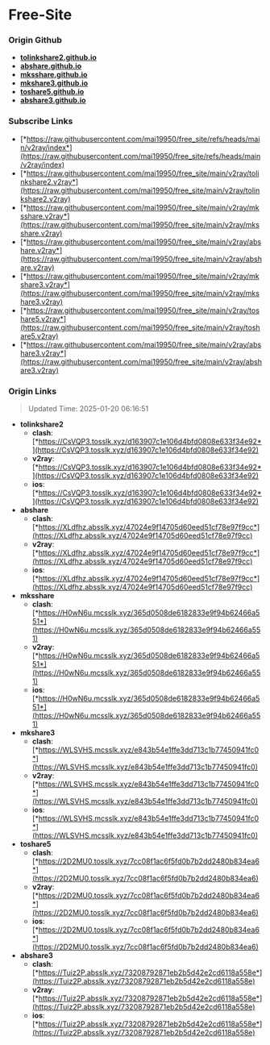 # Free-Site

### Origin Github

- [**tolinkshare2.github.io**](https://github.com/tolinkshare2/tolinkshare2.github.io)
- [**abshare.github.io**](https://github.com/abshare/abshare.github.io)
- [**mksshare.github.io**](https://github.com/mksshare/mksshare.github.io)
- [**mkshare3.github.io**](https://github.com/mkshare3/mkshare3.github.io)
- [**toshare5.github.io**](https://github.com/toshare5/toshare5.github.io)
- [**abshare3.github.io**](https://github.com/abshare3/abshare3.github.io)

### Subscribe Links

- [*https://raw.githubusercontent.com/mai19950/free_site/refs/heads/main/v2ray/index*](https://raw.githubusercontent.com/mai19950/free_site/refs/heads/main/v2ray/index)
- [*https://raw.githubusercontent.com/mai19950/free_site/main/v2ray/tolinkshare2.v2ray*](https://raw.githubusercontent.com/mai19950/free_site/main/v2ray/tolinkshare2.v2ray)
- [*https://raw.githubusercontent.com/mai19950/free_site/main/v2ray/mksshare.v2ray*](https://raw.githubusercontent.com/mai19950/free_site/main/v2ray/mksshare.v2ray)
- [*https://raw.githubusercontent.com/mai19950/free_site/main/v2ray/abshare.v2ray*](https://raw.githubusercontent.com/mai19950/free_site/main/v2ray/abshare.v2ray)
- [*https://raw.githubusercontent.com/mai19950/free_site/main/v2ray/mkshare3.v2ray*](https://raw.githubusercontent.com/mai19950/free_site/main/v2ray/mkshare3.v2ray)
- [*https://raw.githubusercontent.com/mai19950/free_site/main/v2ray/toshare5.v2ray*](https://raw.githubusercontent.com/mai19950/free_site/main/v2ray/toshare5.v2ray)
- [*https://raw.githubusercontent.com/mai19950/free_site/main/v2ray/abshare3.v2ray*](https://raw.githubusercontent.com/mai19950/free_site/main/v2ray/abshare3.v2ray)

### Origin Links

> Updated Time: 2025-01-20 06:16:51

- **tolinkshare2**
  - **clash**: [*https://CsVQP3.tosslk.xyz/d163907c1e106d4bfd0808e633f34e92*](https://CsVQP3.tosslk.xyz/d163907c1e106d4bfd0808e633f34e92)
  - **v2ray**: [*https://CsVQP3.tosslk.xyz/d163907c1e106d4bfd0808e633f34e92*](https://CsVQP3.tosslk.xyz/d163907c1e106d4bfd0808e633f34e92)
  - **ios**: [*https://CsVQP3.tosslk.xyz/d163907c1e106d4bfd0808e633f34e92*](https://CsVQP3.tosslk.xyz/d163907c1e106d4bfd0808e633f34e92)
- **abshare**
  - **clash**: [*https://XLdfhz.absslk.xyz/47024e9f14705d60eed51cf78e97f9cc*](https://XLdfhz.absslk.xyz/47024e9f14705d60eed51cf78e97f9cc)
  - **v2ray**: [*https://XLdfhz.absslk.xyz/47024e9f14705d60eed51cf78e97f9cc*](https://XLdfhz.absslk.xyz/47024e9f14705d60eed51cf78e97f9cc)
  - **ios**: [*https://XLdfhz.absslk.xyz/47024e9f14705d60eed51cf78e97f9cc*](https://XLdfhz.absslk.xyz/47024e9f14705d60eed51cf78e97f9cc)
- **mksshare**
  - **clash**: [*https://H0wN6u.mcsslk.xyz/365d0508de6182833e9f94b62466a551*](https://H0wN6u.mcsslk.xyz/365d0508de6182833e9f94b62466a551)
  - **v2ray**: [*https://H0wN6u.mcsslk.xyz/365d0508de6182833e9f94b62466a551*](https://H0wN6u.mcsslk.xyz/365d0508de6182833e9f94b62466a551)
  - **ios**: [*https://H0wN6u.mcsslk.xyz/365d0508de6182833e9f94b62466a551*](https://H0wN6u.mcsslk.xyz/365d0508de6182833e9f94b62466a551)
- **mkshare3**
  - **clash**: [*https://WLSVHS.mcsslk.xyz/e843b54e1ffe3dd713c1b77450941fc0*](https://WLSVHS.mcsslk.xyz/e843b54e1ffe3dd713c1b77450941fc0)
  - **v2ray**: [*https://WLSVHS.mcsslk.xyz/e843b54e1ffe3dd713c1b77450941fc0*](https://WLSVHS.mcsslk.xyz/e843b54e1ffe3dd713c1b77450941fc0)
  - **ios**: [*https://WLSVHS.mcsslk.xyz/e843b54e1ffe3dd713c1b77450941fc0*](https://WLSVHS.mcsslk.xyz/e843b54e1ffe3dd713c1b77450941fc0)
- **toshare5**
  - **clash**: [*https://2D2MU0.tosslk.xyz/7cc08f1ac6f5fd0b7b2dd2480b834ea6*](https://2D2MU0.tosslk.xyz/7cc08f1ac6f5fd0b7b2dd2480b834ea6)
  - **v2ray**: [*https://2D2MU0.tosslk.xyz/7cc08f1ac6f5fd0b7b2dd2480b834ea6*](https://2D2MU0.tosslk.xyz/7cc08f1ac6f5fd0b7b2dd2480b834ea6)
  - **ios**: [*https://2D2MU0.tosslk.xyz/7cc08f1ac6f5fd0b7b2dd2480b834ea6*](https://2D2MU0.tosslk.xyz/7cc08f1ac6f5fd0b7b2dd2480b834ea6)
- **abshare3**
  - **clash**: [*https://Tuiz2P.absslk.xyz/73208792871eb2b5d42e2cd6118a558e*](https://Tuiz2P.absslk.xyz/73208792871eb2b5d42e2cd6118a558e)
  - **v2ray**: [*https://Tuiz2P.absslk.xyz/73208792871eb2b5d42e2cd6118a558e*](https://Tuiz2P.absslk.xyz/73208792871eb2b5d42e2cd6118a558e)
  - **ios**: [*https://Tuiz2P.absslk.xyz/73208792871eb2b5d42e2cd6118a558e*](https://Tuiz2P.absslk.xyz/73208792871eb2b5d42e2cd6118a558e)
